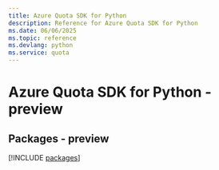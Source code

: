 ```yaml
---
title: Azure Quota SDK for Python
description: Reference for Azure Quota SDK for Python
ms.date: 06/06/2025
ms.topic: reference
ms.devlang: python
ms.service: quota
---
```

# Azure Quota SDK for Python - preview
## Packages - preview
[!INCLUDE [packages](quota-index.md)]